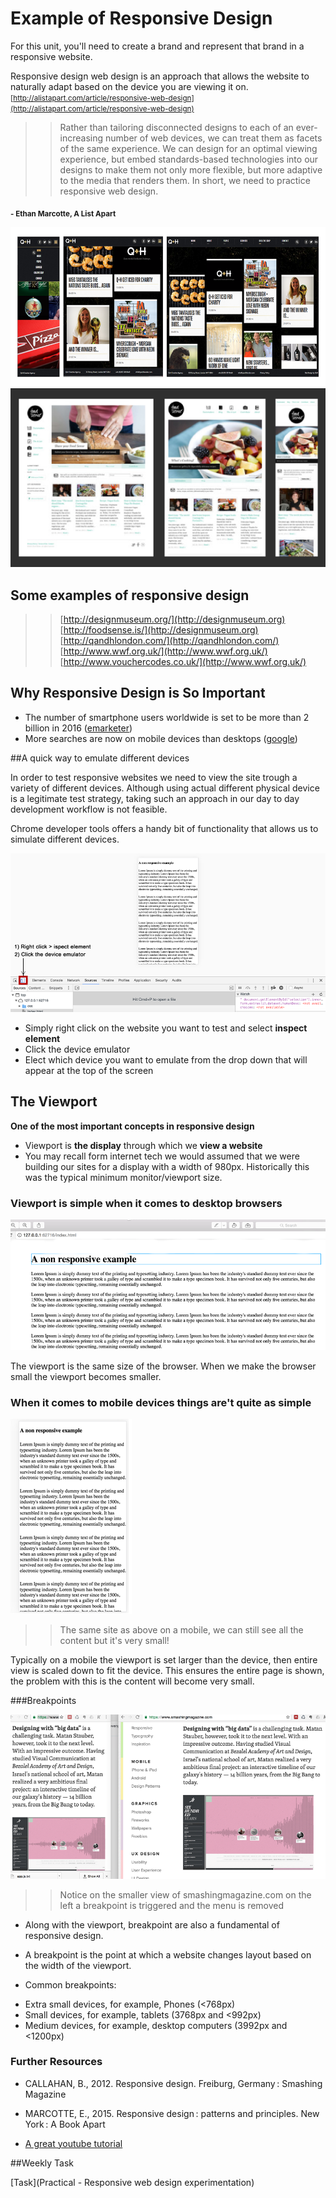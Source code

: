 # Example of Responsive Design
For this unit, you'll need to create a brand and represent that brand in a responsive website. 


 Responsive design web design is an approach that allows the 
 website to naturally adapt based on the device you are viewing it on.  <small>[http://alistapart.com/article/responsive-web-design](http://alistapart.com/article/responsive-web-design)</small>
 
 >> Rather than tailoring disconnected designs to each of an ever-increasing number of web devices, we can treat them as facets of the same experience. We can design for an optimal viewing experience, but embed standards-based technologies into our designs to make them not only more flexible, but more adaptive to the media that renders them. In short, we need to practice responsive web design.   
 
 <sub>**- Ethan Marcotte, A List Apart** </sub>
 
 
![](assets/adaptive_site_2.png)
![](assets/adaptive_site.png)

## Some examples of responsive design 

>> [http://designmuseum.org/](http://designmuseum.org)  
>> [http://foodsense.is/](http://designmuseum.org) 
>> [http://qandhlondon.com/](http://qandhlondon.com/)  
>> [http://www.wwf.org.uk/](http://www.wwf.org.uk/)  
>> [http://www.vouchercodes.co.uk/](http://www.wwf.org.uk/) 


## Why Responsive Design is So Important 

- The number of smartphone users worldwide is set to be more than 2 billion in 2016 ([emarketer](http://www.emarketer.com/Article/2-Billion-Consumers-Worldwide-Smartphones-by-2016/1011694))
- More searches are now on mobile devices than desktops ([google](https://adwords.googleblog.com/2015/05/building-for-next-moment.html))

##A quick way to emulate different devices 

In order to test responsive websites we need to view the site trough a variety of different devices. Although using actual different physical device is a legitimate test strategy, taking  such an approach in our day to day development workflow is not feasible. 

Chrome developer tools offers a handy bit of functionality that allows us to simulate different devices. 


![device_emulation_tools_up.png](assets/device_emulation_tools_up.png)

- Simply right click on the website you want to test and select **inspect element**	
- Click the device emulator
- Elect which device you want to emulate from the drop down that will appear at the top of the screen



## The Viewport
**One of the most important concepts in responsive design**

- Viewport is **the display** through which we **view a website**
- You may recall form internet tech we would assumed that we were building our sites for a display with a width of 980px. Historically this was the typical minimum monitor/viewport size. 



### Viewport is simple when it comes to desktop browsers
![](assets/device_on_a_browser.png)

The viewport is the same size of the browser. When we make the browser small the viewport becomes smaller. 





### When it comes to mobile devices things are't quite as simple

![](assets/small_device.png)
>> The same site as above on a mobile, we can still see all the content but it's very small!


Typically on a mobile the viewport is set larger than the device, then entire view is scaled down to fit the device. This ensures the entire page is shown, the problem with this is the content will become very small.

###Breakpoints 

![](assets/responsive_layout.png)
>> Notice on the smaller view of smashingmagazine.com on the left a breakpoint is triggered and the menu is removed

* Along with the viewport, breakpoint are also a fundamental of responsive design. 

* A breakpoint is the point at which a website changes layout based on the width of the viewport. 

* Common breakpoints:
 - Extra small devices, for example, Phones (<768px)
 - Small devices, for example, tablets (3768px and <992px)
 -  Medium devices, for example, desktop computers (3992px and <1200px)


### Further Resources


- CALLAHAN, B., 2012. Responsive design. Freiburg, Germany : Smashing Magazine	

- MARCOTTE, E., 2015. Responsive design : patterns and principles. New York : A Book Apart

- [A great youtube tutorial](https://www.youtube.com/watch?v=BIz02qY5BRA)

##Weekly Task

[Task](Practical - Responsive web design experimentation)



